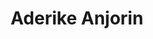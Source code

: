 ---
type: "member"
layout: "team"
title: "Aderike Anjorin"
publish_name: "Aderike Anjorin"
bg_image: ""
photo: ""
lab_position: "Undergrad Student"
lab_group: "Alumni"
status: "alumni"

---